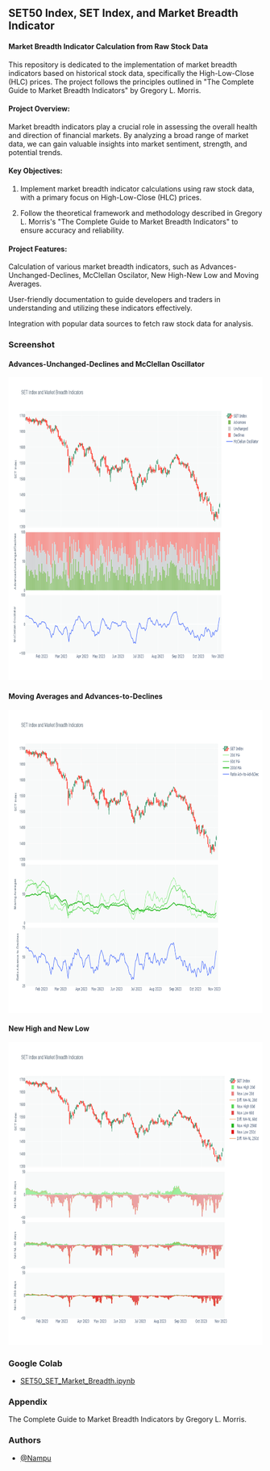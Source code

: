 
## SET50 Index, SET Index, and Market Breadth Indicator

#### Market Breadth Indicator Calculation from Raw Stock Data
This repository is dedicated to the implementation of market breadth indicators based on historical stock data, specifically the High-Low-Close (HLC) prices. The project follows the principles outlined in "The Complete Guide to Market Breadth Indicators" by Gregory L. Morris.

#### Project Overview:
Market breadth indicators play a crucial role in assessing the overall health and direction of financial markets. By analyzing a broad range of market data, we can gain valuable insights into market sentiment, strength, and potential trends.

#### Key Objectives:
1) Implement market breadth indicator calculations using raw stock data, with a primary focus on High-Low-Close (HLC) prices.

2) Follow the theoretical framework and methodology described in Gregory L. Morris's "The Complete Guide to Market Breadth Indicators" to ensure accuracy and reliability.

#### Project Features:
Calculation of various market breadth indicators, such as Advances-Unchanged-Declines, McClellan Oscilator, New High-New Low and Moving Averages.

User-friendly documentation to guide developers and traders in understanding and utilizing these indicators effectively.

Integration with popular data sources to fetch raw stock data for analysis.

### Screenshot
#### Advances-Unchanged-Declines and McClellan Oscillator
<img src="https://github.com/SamapanThongmee/thailand_market_breadth/blob/main/images/AdvUncDec_McClellanOsc.png" height="600" width="1200" >

#### Moving Averages and Advances-to-Declines
<img src="https://github.com/SamapanThongmee/thailand_market_breadth/blob/main/images/MA_AdvDec.png" height="600" width="1200" >

#### New High and New Low
<img src="https://github.com/SamapanThongmee/thailand_market_breadth/blob/main/images/NHNL.png" height="600" width="1200" >

### Google Colab
- [SET50_SET_Market_Breadth.ipynb](https://colab.research.google.com/drive/17s5aWSCQDlIkQpIOAhq2S1LE1kjcl1k2#scrollTo=lxjhSCo0Y9AZ)

### Appendix

The Complete Guide to Market Breadth Indicators by Gregory L. Morris.


### Authors

- [@Nampu](https://github.com/SamapanThongmee)